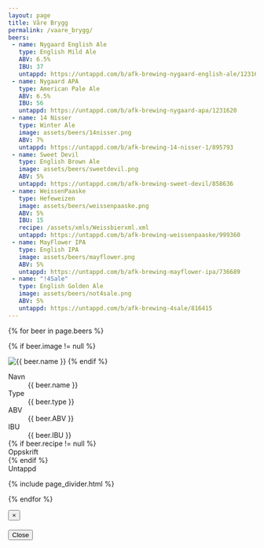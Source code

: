 ```yaml
---
layout: page
title: Våre Brygg
permalink: /vaare_brygg/
beers:
 - name: Nygaard English Ale
   type: English Mild Ale
   ABV: 6.5%
   IBU: 37
   untappd: https://untappd.com/b/afk-brewing-nygaard-english-ale/1231624
 - name: Nygaard APA
   type: American Pale Ale
   ABV: 6.5%
   IBU: 56
   untappd: https://untappd.com/b/afk-brewing-nygaard-apa/1231620
 - name: 14 Nisser
   type: Winter Ale
   image: assets/beers/14nisser.png
   ABV: 7%
   untappd: https://untappd.com/b/afk-brewing-14-nisser-1/895793
 - name: Sweet Devil
   type: English Brown Ale
   image: assets/beers/sweetdevil.png
   ABV: 5%
   untappd: https://untappd.com/b/afk-brewing-sweet-devil/858636
 - name: WeissenPaaske
   type: Hefeweizen
   image: assets/beers/weissenpaaske.png
   ABV: 5%
   IBU: 15
   recipe: /assets/xmls/Weissbierxml.xml
   untappd: https://untappd.com/b/afk-brewing-weissenpaaske/999360
 - name: MayFlower IPA
   type: English IPA
   image: assets/beers/mayflower.png
   ABV: 5%
   untappd: https://untappd.com/b/afk-brewing-mayflower-ipa/736689
 - name: "!4Sale"
   type: English Golden Ale
   image: assets/beers/not4sale.png
   ABV: 5%
   untappd: https://untappd.com/b/afk-brewing-4sale/816415
---
```


{% for beer in page.beers %}

{% if beer.image != null %}
<!-- TODO: carousel instead of just image? -->
<img src="{{ site.baseurl }}{{ beer.image }}" title="{{ beer.name }}" class="profile">
{% endif %}

<dl class="dl-horizontal">
  <dt>Navn</dt>
  <dd>{{ beer.name }}</dd>
  <dt>Type</dt>
  <dd>{{ beer.type }}</dd>
  <dt>ABV</dt>
  <dd>{{ beer.ABV }}</dd>
  <dt>IBU</dt>
  <dd>{{ beer.IBU }}</dd>
  {% if beer.recipe != null %}
  <dt>Oppskrift</dt>
  <dd>
    <a href="#" data-xml="{{ beer.recipe }}" data-name="{{ beer.name }}" class="beer-xml">
      <i class="fa fa-file-text"></i>
    </a>
  </dd>
  {% endif %}
  <dt>Untappd</dt>
  <dd>
    <a href="{{ beer.untappd }}">
      <i class="fa fa-beer"></i>
    </a>
  </dd>
  <!-- TODO  renderer for beer.xml in JS -->
</dl>

{% include page_divider.html %}

{% endfor %}

<div id="beerXmlModal" class="modal fade">
  <div class="modal-dialog">
    <div class="modal-content">
      <div class="modal-header">
        <button type="button" class="close" data-dismiss="modal" aria-label="Close"><span aria-hidden="true">&times;</span></button>
        <h4 class="modal-title"></h4>
      </div>
      <div class="modal-body"></div>
      <div class="modal-footer">
        <button type="button" class="btn btn-default" data-dismiss="modal">Close</button>
      </div>
    </div><!-- /.modal-content -->
  </div><!-- /.modal-dialog -->
</div><!-- /.modal -->
<script type="text/javascript">
  // TODO: move
  $(document).ready(function () {
    var xsl;
    $.get('/assets/xmls/beer.xsl', function (data) {
      xsl = data;
    });
    $('.beer-xml').on('touchend click', function (e) {
      $.get(e.currentTarget.getAttribute('data-xml'), function (xml, status, xhttp) {
        var transform;
        $('#beerXmlModal').modal();
        $('#beerXmlModal').find('.modal-title').text(e.currentTarget.getAttribute('data-name'))

        if (window.ActiveXObject || xhttp.responseType == "msxml-document") {
          transform = xml.transformNode(xsl);
        } else if (document.implementation && document.implementation.createDocument) {
          var xsltProcessor = new XSLTProcessor();
          xsltProcessor.importStylesheet(xsl);
          var frag = xsltProcessor.transformToFragment(xml, document);
          console.log(frag);
          transform = frag;
        }
        $('#beerXmlModal').find('.modal-body').html(transform);

      });
      e.preventDefault();
      e.stopPropagation();
    });
  });
</script>








